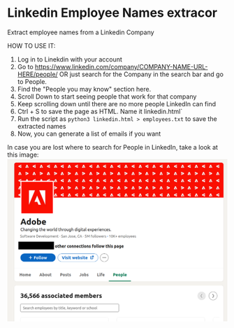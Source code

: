 # Linkedin Employee Names extracor
 Extract employee names from a Linkedin Company 


HOW TO USE IT:
1. Log in to Linekdin with your account
2. Go to https://www.linkedin.com/company/COMPANY-NAME-URL-HERE/people/ OR just search for the Company in the search bar and go to People. 
3. Find the "People you may know" section here.
4. Scroll Down to start seeing people that work for that company
5. Keep scrolling down until there are no more people LinkedIn can find
6. Ctrl + S to save the page as HTML. Name it linkedin.html`
7. Run the script as `python3 linkedin.html > employees.txt` to save the extracted names
8. Now, you can generate a list of emails if you want


In case you are lost where to search for People in LinkedIn, take a look at this image:
![Alt text](./example.png?raw=true "Title")


